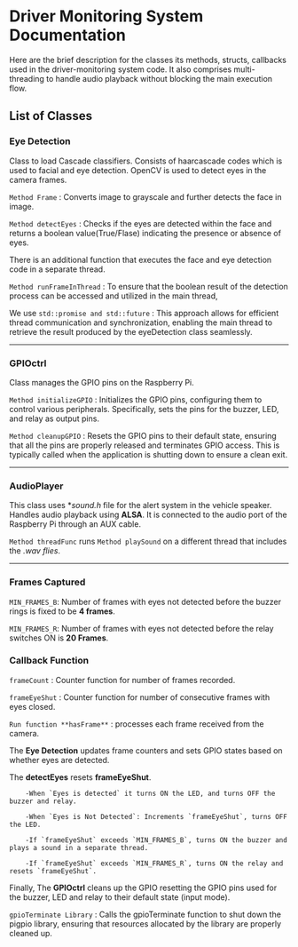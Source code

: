 # Driver Monitoring System Documentation

Here are the brief description for the classes its methods, structs, callbacks used in the driver-monitoring system code. It also comprises multi-threading to handle audio playback without blocking the main execution flow.

## List of Classes

### **Eye Detection** 
Class to load Cascade classifiers. Consists of haarcascade codes which is used to facial and eye detection. OpenCV is used to detect eyes in the camera frames.

`Method Frame`             : Converts image to grayscale and further detects the face in image.

`Method detectEyes`        : Checks if the eyes are detected within the face and returns a boolean value(True/Flase) indicating the presence or absence of eyes.

There is an additional function that executes the face and eye detection code in a separate thread. 

`Method runFrameInThread`  : To ensure that the boolean result of the detection process can be accessed and utilized in the main thread,

We use
`std::promise and std::future` : This approach allows for efficient thread communication and synchronization, enabling the main thread to retrieve the result produced by the eyeDetection class seamlessly.

---------------------------------------------------------------------------------------------------------------------------
### **GPIOctrl**

Class manages the GPIO pins on the Raspberry Pi.

`Method initializeGPIO` : Initializes the GPIO pins, configuring them to control various peripherals. Specifically, sets the pins for the buzzer, LED, and relay as output pins.

`Method cleanupGPIO` : Resets the GPIO pins to their default state, ensuring that all the pins are properly released and terminates GPIO access. This is typically called when the application is shutting down to ensure a clean exit.

---------------------------------------------------------------------------------------------------------------------------
### **AudioPlayer**

This class uses **sound.h* file for the alert system in the vehicle speaker. Handles audio playback using **ALSA**. It is connected to the audio port of the Raspberry Pi through an AUX cable.

`Method threadFunc` runs `Method playSound` on a different thread that includes the *.wav flies*.

--------------------------------------------------------------------------------------------------------------------------
### Frames Captured 

`MIN_FRAMES_B`: Number of frames with eyes not detected before the buzzer rings is fixed to be **4 frames**.

`MIN_FRAMES_R`: Number of frames with eyes not detected before the relay switches ON is **20 Frames**.
  
### **Callback Function**

`frameCount`   : Counter function for number of frames recorded.

`frameEyeShut` : Counter function for number of consecutive frames with eyes closed.

`Run function **hasFrame**` : processes each frame received from the camera.

The **Eye Detection** updates frame counters and sets GPIO states based on whether eyes are detected.

The **detectEyes** resets **frameEyeShut**.

        -When `Eyes is detected` it turns ON the LED, and turns OFF the buzzer and relay.
        
        -When `Eyes is Not Detected`: Increments `frameEyeShut`, turns OFF the LED.
        
        -If `frameEyeShut` exceeds `MIN_FRAMES_B`, turns ON the buzzer and plays a sound in a separate thread.
        
        -If `frameEyeShut` exceeds `MIN_FRAMES_R`, turns ON the relay and resets `frameEyeShut`.

Finally, The **GPIOctrl** cleans up the GPIO resetting the GPIO pins used for the buzzer, LED and relay to their default state (input mode).

`gpioTerminate Library` : Calls the gpioTerminate function to shut down the pigpio library, ensuring that resources allocated by the library are properly cleaned up.
